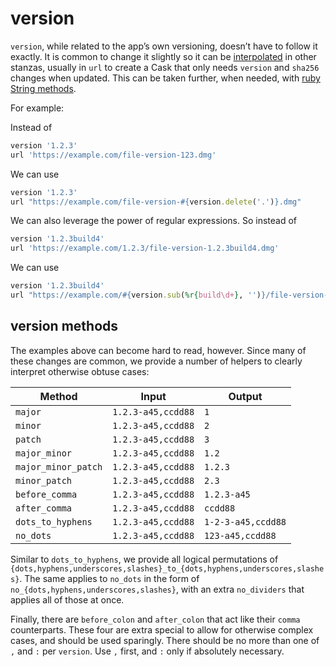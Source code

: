# version

`version`, while related to the app’s own versioning, doesn’t have to follow it exactly. It is common to change it slightly so it can be [interpolated](https://en.wikipedia.org/wiki/String_interpolation#Ruby) in other stanzas, usually in `url` to create a Cask that only needs `version` and `sha256` changes when updated. This can be taken further, when needed, with [ruby String methods](https://ruby-doc.org/core/String.html).

For example:

Instead of

```ruby
version '1.2.3'
url 'https://example.com/file-version-123.dmg'
```

We can use

```ruby
version '1.2.3'
url "https://example.com/file-version-#{version.delete('.')}.dmg"
```

We can also leverage the power of regular expressions. So instead of

```ruby
version '1.2.3build4'
url 'https://example.com/1.2.3/file-version-1.2.3build4.dmg'
```

We can use

```ruby
version '1.2.3build4'
url "https://example.com/#{version.sub(%r{build\d+}, '')}/file-version-#{version}.dmg"
```

## version methods

The examples above can become hard to read, however. Since many of these changes are common, we provide a number of helpers to clearly interpret otherwise obtuse cases:

| Method                   | Input              | Output             |
|--------------------------|--------------------|--------------------|
| `major`                  | `1.2.3-a45,ccdd88` | `1`                |
| `minor`                  | `1.2.3-a45,ccdd88` | `2`                |
| `patch`                  | `1.2.3-a45,ccdd88` | `3`                |
| `major_minor`            | `1.2.3-a45,ccdd88` | `1.2`              |
| `major_minor_patch`      | `1.2.3-a45,ccdd88` | `1.2.3`            |
| `minor_patch`            | `1.2.3-a45,ccdd88` | `2.3`              |
| `before_comma`           | `1.2.3-a45,ccdd88` | `1.2.3-a45`        |
| `after_comma`            | `1.2.3-a45,ccdd88` | `ccdd88`           |
| `dots_to_hyphens`        | `1.2.3-a45,ccdd88` | `1-2-3-a45,ccdd88` |
| `no_dots`                | `1.2.3-a45,ccdd88` | `123-a45,ccdd88`   |

Similar to `dots_to_hyphens`, we provide all logical permutations of `{dots,hyphens,underscores,slashes}_to_{dots,hyphens,underscores,slashes}`. The same applies to `no_dots` in the form of `no_{dots,hyphens,underscores,slashes}`, with an extra `no_dividers` that applies all of those at once.

Finally, there are `before_colon` and `after_colon` that act like their `comma` counterparts. These four are extra special to allow for otherwise complex cases, and should be used sparingly. There should be no more than one of `,` and `:` per `version`. Use `,` first, and `:` only if absolutely necessary.
